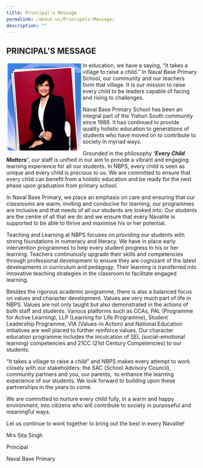 ```yaml
---
title: Principal's Message
permalink: /about-us/Principals-Message/
description: ""
---
```

## PRINCIPAL'S MESSAGE

<img style="width: 40%;" src="/images/Mrs%20Sita%20Singh.jpeg" align = "left" /> 
In education, we have a saying, “It takes a village to raise a child.” In Naval Base Primary School, our community and our teachers form that village. It is our mission to raise every child to be leaders capable of facing and rising to challenges.

  

Naval Base Primary School has been an integral part of the Yishun South community since 1988. It has continued to provide quality holistic education to generations of students who have moved on to contribute to society in myriad ways.

  

Grounded in the philosophy **_‘Every Child Matters’_**, our staff is unified in our aim to provide a vibrant and engaging learning experience for all our students. In NBPS, every child is seen as unique and every child is precious to us. We are committed to ensure that every child can benefit from a holistic education and be ready for the next phase upon graduation from primary school. 

  

In Naval Base Primary, we place an emphasis on care and ensuring that our classrooms are warm, inviting and conducive for learning; our programmes are inclusive and that needs of all our students are looked into. Our students are the centre of all that we do and we ensure that every Navalite is supported to be able to thrive and maximise his or her potential. 

  

Teaching and Learning at NBPS focuses on providing our students with strong foundations in numeracy and literacy. We have in place early intervention programmes to help every student progress in his or her learning. Teachers continuously upgrade their skills and competencies through professional development to ensure they are cognizant of the latest developments in curriculum and pedagogy. Their learning is transferred into innovative teaching strategies in the classroom to facilitate engaged learning.  

  

Besides the rigorous academic programme, there is also a balanced focus on values and character development. Values are very much part of life in NBPS. Values are not only taught but also demonstrated in the actions of both staff and students. Various platforms such as CCAs, PAL (Programme for Active Learning), LLP (Learning for Life Programme), Student Leadership Programme, VIA (Values-in Action) and National Education initiatives are well placed to further reinforce values. Our character education programme includes the inculcation of SEL (social-emotional learning) competencies and 21CC (21st Century Competencies) to our students. 

“It takes a village to raise a child” and NBPS makes every attempt to work closely with our stakeholders: the SAC (School Advisory Council), community partners and you, our parents,  to enhance the learning experience of our students. We look forward to building upon these partnerships in the years to come.

  

We are committed to nurture every child fully, in a warm and happy environment, into citizens who will contribute to society in purposeful and meaningful ways.

Let us continue to work together to bring out the best in every Navalite!

  

  

Mrs Sita Singh

Principal

Naval Base Primary
